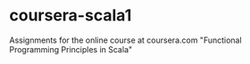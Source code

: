 # coursera-scala1
Assignments for the online course at coursera.com "Functional Programming Principles in Scala"
